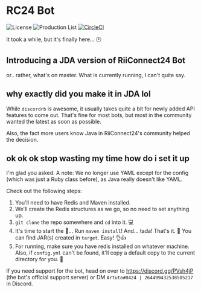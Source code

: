 # RC24 Bot
![License](https://img.shields.io/github/license/riiconnect24/rc24-bot.svg)
![Production List](https://img.shields.io/discord/206934458954153984.svg)
[![CircleCI](https://circleci.com/gh/RiiConnect24-Bot/RC24-Bot/tree/java.svg?style=svg)](https://circleci.com/gh/RiiConnect24/RC24-Bot/tree/java)

It took a while, but it's finally here... 🕑
## Introducing a JDA version of RiiConnect24 Bot
or.. rather, what's on master. What is currently running, I can't quite say.

## why exactly did you make it in JDA lol
While `discordrb` is awesome, it usually takes quite a bit for newly added API features to come out. That's fine for most bots, but most in the community wanted the latest as soon as possible.

Also, the fact more users know Java in RiiConnect24's community helped the decision.

## ok ok ok stop wasting my time how do i set it up
I'm glad you asked. A note: We no longer use YAML except for the config (which was just a Ruby class before), as Java really doesn't like YAML.

Check out the following steps:
1. You'll need to have Redis and Maven installed.
2. We'll create the Redis structures as we go, so no need to set anything up.
3. `git clone` the repo somewhere and `cd` into it. 💻
4. It's time to start the 🔨... Run `maven install`! And... tada! That's it. 🎉 You can find JAR(s) created in `target`. Easy! 👌👍
5. For running, make sure you have redis installed on whatever machine. Also, if `config.yml` can't be found, it'll copy a default copy to the current directory for you. 🏃

If you need support for the bot, head on over to https://discord.gg/PVsh4jP (the bot's official support server) or DM `Artuto#0424 | 264499432538505217` in Discord.